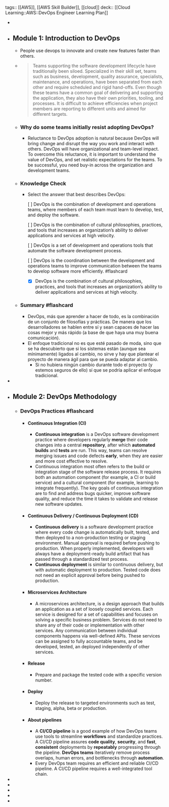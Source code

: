tags:: [[AWS]], [[AWS Skill Builder]], [[cloud]] 
deck:: [[Cloud Learning::AWS::DevOps Engineer Learning Plan]]

-
- ## Module 1: Introduction to DevOps
	- People use devops to innovate and create new features faster than others.
	- > Teams supporting the software development lifecycle have traditionally been siloed. Specialized in their skill set, teams such as business, development, quality assurance, specialists, maintenance, and operations, have been separated from each other and require scheduled and rigid hand-offs. Even though these teams have a common goal of delivering and supporting the application, they also have their own priorities, tooling, and processes. It is difficult to achieve efficiencies when project members are reporting to different units and aimed for different targets.
	- ### Why do some teams initially resist adopting DevOps?
		- Reluctance to DevOps adoption is natural because DevOps will bring change and disrupt the way you work and interact with others. DevOps will have organizational and team-level impact. To overcome this reluctance, it is important to understand the value of DevOps, and set realistic expectations for the teams. To be successful, you need buy-in across the organization and development teams.
	- ### Knowledge Check
		- Select the answer that best describes DevOps:
		  
		  [ ] DevOps is the combination of development and operations teams, where members
		  of each team must learn to develop, test, and deploy the software.
		  
		  [ ] DevOps is the combination of cultural philosophies, practices, and tools that 
		  increases an organization’s ability to deliver applications and services
		   at high velocity.
		  
		  [ ] DevOps is a set of development and operations tools that automate the software development process.
		  
		  [ ] DevOps is the coordination between the development and operations teams to 
		  improve communication between the teams to develop software more 
		  efficiently. #flashcard
			- [x] DevOps is the combination of cultural philosophies, practices, and tools that 
			  increases an organization’s ability to deliver applications and services
			   at high velocity.
	- ### Summary #flashcard
		- DevOps, más que aprender a hacer de todo, es la combinación de un conjunto de filosofías y prácticas. De manera que los desarrolladores se hablen entre sí y sean capaces de hacer las cosas mejor y más rápido (a base de que haya una muy buena comunicación).
		- El enfoque tradicional no es que esté pasado de moda, sino que se ha descubierto que si los sistemas están (aunque sea mínimamente) ligados al cambio, no sirve y hay que plantear el proyecto de manera ágil para que se pueda adaptar al cambio.
			- Si no hubiera ningún cambio durante todo el proyecto (y estemos seguros de ello) sí que se podría aplicar el enfoque tradicional.
-
- ## Module 2: DevOps Methodology
	- ### DevOps Practices #flashcard
		- #### Continuous Integration (CI)
			- **Continuous integration** is a DevOps software development practice where developers regularly **merge** their code changes into a central **repository**, after which **automated builds** and **tests** are run. This way, teams can resolve merging issues and code defects **early**, when they are easier and more cost effective to resolve.
			- Continuous integration most often refers to the build or integration stage of the software release process. It requires both an automation component (for example, a CI or build service) and a cultural component (for example, learning to integrate frequently). The key goals of continuous integration are to find and address bugs quicker, improve software quality, and reduce the time it takes to validate and release new software updates.
		- #### Continuous Delivery / Continuous Deployment (CD)
			- **Continuous delivery** is a software development practice where every code change is automatically built, tested, and then deployed to a non-production testing or staging environment. Manual approval is required before pushing to production. When properly implemented, developers will always have a deployment-ready build artifact that has passed through a standardized test process.
			- **Continuous deployment** is similar to continuous delivery, but with automatic deployment to production. Tested code does not need an explicit approval before being pushed to production.
		- #### Microservices Architecture
			- A microservices architecture, is a design approach that builds an application as a set of loosely coupled services. Each service is designed for a set of capabilities and focuses on solving a specific business problem. Services do not need to share any of their code or implementation with other services. Any communication between individual components happens via well-defined APIs. These services can be assigned to fully accountable teams, and be developed, tested, an deployed independently of other services.
		- #### Release
			- Prepare and package the tested code with a specific version number.
		- #### Deploy
			- Deploy the release to targeted environments such as test, staging, alpha, beta or production.
		- #### About pipelines
			- A **CI/CD pipeline** is a good example of how DevOps teams use tools to streamline **workflows** and standardize practices. A CI/CD pipeline assures **code quality**, **security**, and **fast**, **consistent** deployments by **repeatably** progressing through the pipeline. **DevOps teams** iteratively remove process overlaps, human errors, and bottlenecks through **automation**.
			- Every DevOps team requires an efficient and reliable CI/CD pipeline. A CI/CD pipeline requires a well-integrated tool chain.
-
-
-
-
-